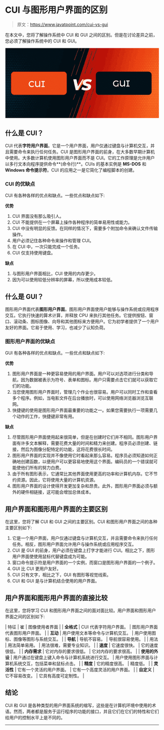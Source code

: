 # CUI 与图形用户界面的区别

> 原文：<https://www.javatpoint.com/cui-vs-gui>

在本文中，您将了解操作系统中 CUI 和 GUI 之间的区别。但是在讨论差异之前，您必须了解操作系统中的 CUI 和 GUI。

![CUI vs GUI](img/5c76ccbac624a500bd45b5e36a99f51b.png)

## 什么是 CUI？

CUI 代表**字符用户界面**。它是一个用户界面，用户仅通过键盘与计算机交互，并且需要命令来执行任何任务。CUI 是图形用户界面的前身，在大多数早期计算机中使用。大多数计算机使用图形用户界面而不是 CUI。它的工作原理是允许用户以多行文本向程序提供命令**(命令行)**。CUIs 的基本实例是 **MS-DOS** 和 **Windows 命令提示符**。CUI 的应用之一是它简化了编程脚本的创建。

### CUI 的优缺点

CUI 有各种各样的优点和缺点。一些优点和缺点如下:

**优势**

1.  CUI 界面没有那么吸引人。
2.  CUI 不能提供在一个屏幕上操作各种程序的简单易用性或能力。
3.  CUI 中没有明显的反馈。在同样的情况下，需要多个附加命令来确认文件传输操作。
4.  用户必须记住各种命令来操作和管理 CUI。
5.  在 CUI 中，一次只能完成一个任务。
6.  CUI 仅支持使用键盘。

**缺点**

1.  与图形用户界面相比，CUI 使用的内存更少。
2.  因为可以使用较低分辨率的屏幕，所以使用成本较低。

## 什么是 GUI？

图形用户界面代表**图形用户界面**。图形用户界面使用户能够与操作系统或应用程序交互。它执行快速的算术计算，并释放 CPU 来执行其他任务。它提供按钮、窗口、滚动条、图标图像、向导和其他图标来方便用户。它为初学者提供了一个用户友好的界面。它易于使用、学习，也减少了认知负荷。

### 图形用户界面的优缺点

GUI 有各种各样的优点和缺点。一些优点和缺点如下:

**优势**

1.  图形用户界面是一种更容易使用的用户界面。用户可以对选项进行分类和导航，因为数据被表示为符号、表单和图标。用户只需要点击它们就可以获取它们的功能。
2.  当您使用图形用户界面时，管理几个作业也很容易。用户可以同时工作和查看多个程序。例如，当电影文件在后台播放时，可以使用网络浏览器浏览互联网。
3.  快捷键的使用是图形用户界面最重要的功能之一。如果您需要执行一项需要几个动作的工作，快捷键非常有用。

**缺点**

1.  尽管图形用户界面使用起来很简单，但是在创建时它们并不相同。图形用户界面有许多文本解释，需要花费大量的时间和精力来创建。程序员必须创建、链接，然后为图像分配特定的功能，这将花费很长时间。
2.  图形用户界面的实现并不像使用它时看起来那么容易。程序员必须知道如何正确地创建函数，以便用户可以更容易地使用这个界面。编码员的一个错误就可能使他们所有的努力白费。
3.  由于所有图形表示，它通常比其他界面使用更高的功率和计算机内存。它不节约资源。因此，它将使用大量的计算机资源。
4.  图形用户界面的设计使得开发更加复杂和昂贵。此外，图形用户界面必须与额外的硬件相链接，这可能会增加总体成本。

## 用户界面和图形用户界面的主要区别

在这里，您将了解 CUI 和 GUI 之间的主要区别。CUI 和图形用户界面之间的各种主要区别如下:

1.  它是一个用户界面，用户仅通过键盘与计算机交互，并且需要命令来执行任何任务。相反，图形用户界面允许用户与操作系统或应用程序交互。
2.  CUI 是 GUI 的前身，用户必须在键盘上打字才能进行 CUI。相比之下，图形用户界面使使用鼠标代替键盘成为可能。
3.  窗口命令提示符是用户界面的一个实例，而窗口是图形用户界面的一个例子。
4.  GUI 比 CUI 更用户友好。
5.  CUI 只有文字，相比之下，GUI 有图形等视觉线索。
6.  CUI 和 GUI 是与计算机结合使用的用户界面。

## 用户界面和图形用户界面的直接比较

在这里，您将学习 CUI 和图形用户界面之间的面对面比较。用户界面和图形用户界面之间的区别如下:

| 特征 | 崔 | 图像使用者界面 |
| **全格式** | CUI 代表字符用户界面。 | 图形用户界面代表图形用户界面。 |
| **互动** | 用户使用文本等命令与计算机交互。 | 用户使用图标、图像等图形与系统交互。 |
| **导航** | 导航不容易。 | 导航很容易使用。 |
| 用法 | 用法简单易用。 | 用法很难，需要专业知识。 |
| **速度** | 它速度很快。 | 它的速度很低。 |
| **内存需求** | 它对内存的要求很低。 | 它对内存的要求很高。 |
| **使用的外设** | 用户通过在键盘上键入命令与计算机系统进行交互。 | 用户使用图形界面与计算机系统交互，包括菜单和鼠标点击。 |
| **精度** | 它的精度很高。 | 精度低。 |
| **灵活性** | 它有一个灵活的用户界面。 | 它有一个高度灵活的用户界面。 |
| **自定义** | 它不容易改变。 | 它具有高度可定制性。 |

## 结论

CUI 和 GUI 是各种类型的用户界面系统的缩写，这些是在计算机环境中使用的术语。然而，两者都是服务于运行程序的功能的接口，并且它们在它们的特性和它们给用户的控制水平上是不同的。

* * *